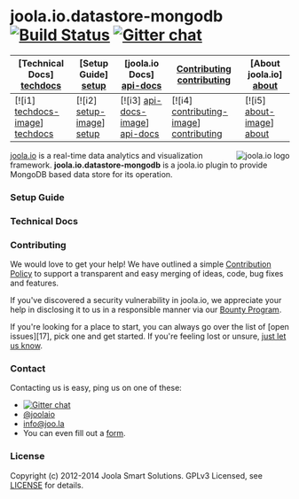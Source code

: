 # joola.io.datastore-mongodb [![Build Status][3]][4] [![Gitter chat](https://badges.gitter.im/joola/joola.io.png)](https://gitter.im/joola/joola.io)

| **[Technical Docs] [techdocs]**     | **[Setup Guide] [setup]**     | **[joola.io Docs] [api-docs]**           | **[Contributing] [contributing]**           | **[About joola.io] [about]**     |
|-------------------------------------|-------------------------------|-----------------------------------|---------------------------------------------|-------------------------------------|
| [![i1] [techdocs-image]] [techdocs] | [![i2] [setup-image]] [setup] | [![i3] [api-docs-image]] [api-docs] | [![i4] [contributing-image]] [contributing] | [![i5] [about-image]] [about] |

<img src="http://i.imgur.com/Kx6l8s3.png" alt="joola.io logo" title="joola.io" align="right" />

[joola.io][22] is a real-time data analytics and visualization framework.
**joola.io.datastore-mongodb** is a joola.io plugin to provide MongoDB based data store for its operation.

### Setup Guide


### Technical Docs



### Contributing
We would love to get your help! We have outlined a simple [Contribution Policy][18] to support a transparent and easy merging
of ideas, code, bug fixes and features.

If you've discovered a security vulnerability in joola.io, we appreciate your help in disclosing it to us in a responsible manner via our [Bounty Program](https://hackerone.com/joola-io).

If you're looking for a place to start, you can always go over the list of [open issues][17], pick one and get started.
If you're feeling lost or unsure, [just let us know](#Contact).

### Contact
Contacting us is easy, ping us on one of these:

- [![Gitter chat](https://badges.gitter.im/joola/joola.io.png)](https://gitter.im/joola/joola.io)
- [@joolaio][19]
- [info@joo.la][20]
- You can even fill out a [form][21].

### License
Copyright (c) 2012-2014 Joola Smart Solutions. GPLv3 Licensed, see [LICENSE][24] for details.


[1]: https://coveralls.io/repos/joola/joola.io.datastore-mongodb/badge.png?branch=develop
[2]: https://coveralls.io/r/joola/joola.io.datastore-mongodb?branch=develop
[3]: https://travis-ci.org/joola/joola.io.datastore-mongodb.png?branch=develop
[4]: https://travis-ci.org/joola/joola.io.datastore-mongodb?branch=develop
[14]: https://github.com/joola/joola.io
[15]: http://nodejs.org
[16]: http://serverfault.com/
[18]: https://github.com/joola/joola.io/blob/master/CONTRIBUTING.md
[19]: http://twitter.com/joolaio
[20]: mailto://info@joo.la
[21]: http://joo.la/#contact
[22]: http://joola.io/
[24]: https://github.com/joola/joola.io/blob/master/LICENSE.md

[architecture-doc]: https://github.com/joola/joola.io/wiki/Technical-architecture
[talk-to-us]: https://github.com/joola/joola.io/wiki/Talk-to-us

[about-image]: https://raw.github.com/joola/joola.io/develop/docs/images/about.png
[techdocs-image]: https://raw.github.com/joola/joola.io/develop/docs/images/techdocs.png
[setup-image]: https://raw.github.com/joola/joola.io/develop/docs/images/setup.png
[api-docs-image]: https://raw.github.com/joola/joola.io/develop/docs/images/roadmap.png
[contributing-image]: https://raw.github.com/joola/joola.io/develop/docs/images/contributing.png

[about]: https://github.com/joola/joola.io/wiki/joola.io-overview
[techdocs]: https://github.com/joola/joola.io/wiki/Technical-documentation
[setup]: https://github.com/joola/joola.io/wiki/Setting-up-joola.io
[api-docs]: http://docs.joolaio.apiary.io/
[contributing]: https://github.com/joola/joola.io/wiki/Contributing
